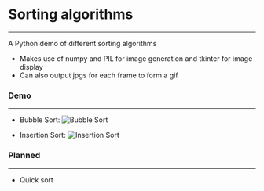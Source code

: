 # Sorting algorithms

---

A Python demo of different sorting algorithms

- Makes use of numpy and PIL for image generation and tkinter for image display
- Can also output jpgs for each frame to form a gif

### Demo
---
- Bubble Sort:
![Bubble Sort](https://tommygymer.github.io/Sorting_algorithms/bubble.gif)

- Insertion Sort:
![Insertion Sort](https://tommygymer.github.io/Sorting_algorithms/insert.gif)

### Planned
---
- Quick sort
